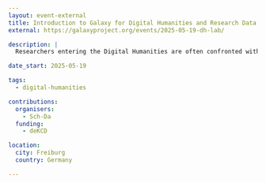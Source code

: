 ```yaml
---
layout: event-external
title: Introduction to Galaxy for Digital Humanities and Research Data Management
external: https://galaxyproject.org/events/2025-05-19-dh-lab/

description: |
  Researchers entering the Digital Humanities are often confronted with high software costs, a lack of programming skills, and limited computing resources. So, how can efficient and good scientific practice be achieved including good research data management?

date_start: 2025-05-19

tags:
  - digital-humanities

contributions:
  organisers:
    - Sch-Da
  funding:
    - deKCD

location:
  city: Freiburg
  country: Germany

---
```

